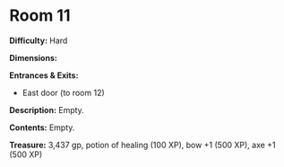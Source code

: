 # Room 11

**Difficulty:** Hard

**Dimensions:** 

**Entrances & Exits:**
- East door (to room 12)

**Description:**
Empty.

**Contents:**
Empty.

**Treasure:**
3,437 gp, potion of healing (100 XP), bow +1 (500 XP), axe +1 (500 XP)